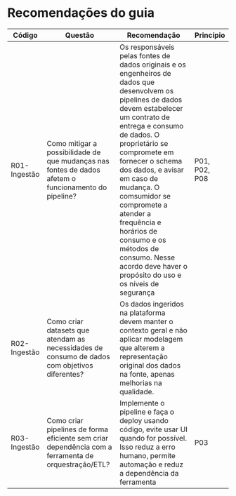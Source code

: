 # Recomendações do guia

Código | Questão | Recomendação | Princípio
------ | --------- | --------- | ---------
R01-Ingestão | Como mitigar a possibilidade de que mudanças nas fontes de dados afetem o funcionamento do pipeline? | Os responsáveis pelas fontes de dados originais e os engenheiros de dados que desenvolvem os pipelines de dados devem estabelecer um contrato de entrega e consumo de dados. O proprietário se compromete em fornecer o schema dos dados, e avisar em caso de mudança. O comsumidor se compromete a atender a frequência e horários de consumo e os métodos de consumo. Nesse acordo deve haver o propósito do uso e os níveis de segurança | P01, P02, P08
R02-Ingestão | Como criar datasets que atendam as necessidades de consumo de dados com objetivos diferentes? | Os dados  ingeridos na plataforma devem manter o contexto geral e não aplicar modelagem que alterem a representação original dos dados na fonte, apenas melhorias na qualidade. 
R03-Ingestão | Como criar pipelines de forma eficiente sem criar dependência com a ferramenta de orquestração/ETL? | Implemente o pipeline e faça o deploy usando código, evite usar UI quando for possível. Isso reduz a erro humano, permite automação e reduz a dependência da ferramenta| P03


